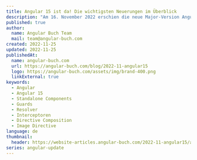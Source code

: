 ```yaml
---
title: Angular 15 ist da! Die wichtigsten Neuerungen im Überblick
description: "Am 16. November 2022 erschien die neue Major-Version Angular 15! Im Fokus des neuen Releases standen vor allem diese Themen: Stabilisierung der Standalone Components, funktionale Guards, Resolver und Interceptors sowie die Vereinfachung der initial generierten Projektdateien."
published: true
author:
  name: Angular Buch Team
  mail: team@angular-buch.com
created: 2022-11-25
updated: 2022-11-25
publishedAt:
  name: angular-buch.com
  url: https://angular-buch.com/blog/2022-11-angular15
  logo: https://angular-buch.com/assets/img/brand-400.png
  linkExternal: true
keywords:
  - Angular
  - Angular 15
  - Standalone Components
  - Guards
  - Resolver
  - Interceptoren
  - Directive Composition
  - Image Directive
language: de
thumbnail:
  header: https://website-articles.angular-buch.com/2022-11-angular15/angular15.jpg
series: angular-update
---
```

